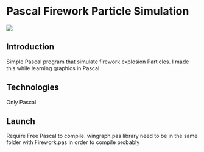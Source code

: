 # Pascal Firework Particle Simulation
![](https://github.com/TienDat06/Firework/blob/master/10000000_487107019144395_2463850535396245422_n.gif?raw=true)
## Introduction
Simple Pascal program that simulate firework explosion Particles. I made this while learning graphics in Pascal
## Technologies
Only Pascal
## Launch
Require Free Pascal to compile. wingraph.pas library need to be in the same folder with Firework.pas in order to compile probably
